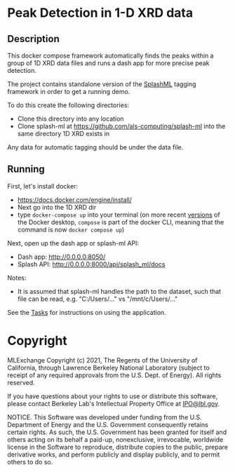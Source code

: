 # Peak Detection in 1-D XRD data

## Description
This docker compose framework automatically finds the peaks within a group of 1D XRD data files and runs a dash app for more precise peak detection.

The project contains standalone version of the [SplashML](./docs/concepts.md#SplashML) tagging framework in order to get a running demo.

To do this create the following directories:

* Clone this directory into any location
* Clone splash-ml at https://github.com/als-computing/splash-ml into the same directory 1D XRD exists in

Any data for automatic tagging should be under the data file.

## Running
First, let's install docker:

* https://docs.docker.com/engine/install/
* Next go into the 1D XRD dir
* type `docker-compose up` into your terminal (on more recent [versions](https://docs.docker.com/compose/#compose-v2-and-the-new-docker-compose-command) of the Docker desktop, `compose` is part of the docker CLI, meaning that the command is now `docker compose up`)

Next, open up the dash app or splash-ml API:

* Dash app: http://0.0.0.0:8050/
* Splash API: http://0.0.0.0:8000/api/splash_ml/docs

Notes:
- It is assumed that splash-ml handles the path to the dataset, such that file can be read, e.g. "C:/Users/..." vs "/mnt/c/Users/..."

See the [Tasks](./docs/tasks.md) for instructions on using the application.

# Copyright
MLExchange Copyright (c) 2021, The Regents of the University of California, through Lawrence Berkeley National Laboratory (subject to receipt of any required approvals from the U.S. Dept. of Energy). All rights reserved.

If you have questions about your rights to use or distribute this software, please contact Berkeley Lab's Intellectual Property Office at IPO@lbl.gov.

NOTICE.  This Software was developed under funding from the U.S. Department of Energy and the U.S. Government consequently retains certain rights.  As such, the U.S. Government has been granted for itself and others acting on its behalf a paid-up, nonexclusive, irrevocable, worldwide license in the Software to reproduce, distribute copies to the public, prepare derivative works, and perform publicly and display publicly, and to permit others to do so.
